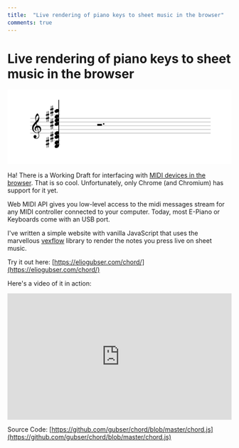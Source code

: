 ```yaml
---
title:  "Live rendering of piano keys to sheet music in the browser"
comments: true
---
```


# Live rendering of piano keys to sheet music in the browser
![Random Rachmaninov Chord](/assets/2019-09-19/chord.png)

Ha! There is a Working Draft for interfacing with [MIDI devices in the browser](https://www.w3.org/TR/webmidi/). That is so cool.
Unfortunately, only Chrome (and Chromium) has support for it yet.

Web MIDI API gives you low-level access to the midi messages stream for any MIDI controller connected to your computer. Today, most E-Piano or Keyboards come with an USB port.

I've written a simple website with vanilla JavaScript that uses the marvellous [vexflow](http://www.vexflow.com/) library to render the notes you press live on sheet music.

Try it out here: [https://eliogubser.com/chord/](https://eliogubser.com/chord/) 

Here's a video of it in action:
<div style="padding:56.25% 0 0 0;position:relative;"><iframe src="https://player.vimeo.com/video/361015939?color=ffffff&title=0&byline=0&portrait=0" style="position:absolute;top:0;left:0;width:100%;height:100%;" frameborder="0" allow="autoplay; fullscreen" allowfullscreen></iframe></div><script src="https://player.vimeo.com/api/player.js"></script>

Source Code:
[https://github.com/gubser/chord/blob/master/chord.js](https://github.com/gubser/chord/blob/master/chord.js)
